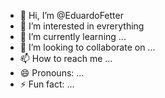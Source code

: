 - 👋 Hi, I’m @EduardoFetter
- 👀 I’m interested in evrerything
- 🌱 I’m currently learning ...
- 💞️ I’m looking to collaborate on ...
- 📫 How to reach me ...
- 😄 Pronouns: ...
- ⚡ Fun fact: ...

<!---
EduardoFetter/EduardoFetter is a ✨ special ✨ repository because its `README.md` (this file) appears on your GitHub profile.
You can click the Preview link to take a look at your changes.
--->
